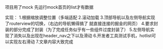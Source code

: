 项目用了mock 先运行mock首页的list才有数据

实现：
1.根据缩放调整位置（多端适配
2.滚动加载
3.顶部导航以及左侧导航实现了routerview的切换，（右边的导航懒得搞了
  就直接连接的掘金的网页）
4.要求封装的部分完成了封装（为了完成任务似乎有一些组件过度封装了）
5.左侧导航实现了消失以及出现在header_nav之下以及滑动
6.开发者工具测试手机，hotlist可以实现左右滑动
7.文章内容大致完成
